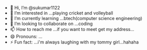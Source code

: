 - 👋 Hi, I’m @sukumar1122
- 👀 I’m interested in ...playing cricket and volleyball
- 🌱 I’m currently learning ...btech(computer science engineering)
- 💞️ I’m looking to collaborate on ...coding
- 📫 How to reach me ...if you want to meet get my address...
- 😄 Pronouns: ...
- ⚡ Fun fact: ...i'm always laughing with my tommy girl...hahaha

<!---
sukumar1122/sukumar1122 is a ✨ special ✨ repository because its `README.md` (this file) appears on your GitHub profile.
You can click the Preview link to take a look at your changes.
--->
